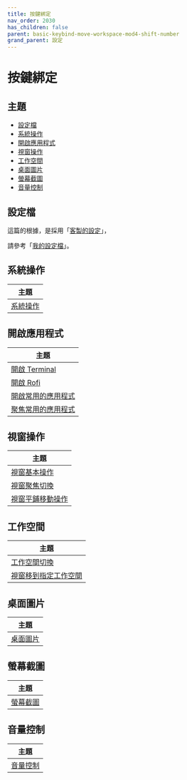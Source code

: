 ```yaml
---
title: 按鍵綁定
nav_order: 2030
has_children: false
parent: basic-keybind-move-workspace-mod4-shift-number
grand_parent: 設定
---
```



# 按鍵綁定


## 主題

* [設定檔](#設定檔)
* [系統操作](#系統操作)
* [開啟應用程式](#開啟應用程式)
* [視窗操作](#視窗操作)
* [工作空間](#工作空間)
* [桌面圖片](#桌面圖片)
* [螢幕截圖](#螢幕截圖)
* [音量控制](#音量控制)


## 設定檔

這篇的根據，是採用「[客製的設定](https://samwhelp.github.io/note-about-openbox/read/config/basic-keybind-move-workspace-mod4-shift-number.html)」，

請參考「[我的設定檔](https://github.com/samwhelp/note-about-openbox/tree/gh-pages/_demo/config/openbox-config/basic-keybind-move-workspace-mod4-shift-number/)」。


## 系統操作

| 主題 |
| --- |
| [系統操作](keybind/system-control) |


## 開啟應用程式

| 主題 |
| --- |
| [開啟 Terminal](keybind/application-launch-terminal) |
| [開啟 Rofi](keybind/application-launch-rofi) |
| [開啟常用的應用程式](keybind/application-launch-favorite) |
| [聚焦常用的應用程式](keybind/application-focus-fn) |


## 視窗操作

| 主題 |
| --- |
| [視窗基本操作](keybind/window-control) |
| [視窗聚焦切換](keybind/window-focus) |
| [視窗平鋪移動操作](keybind/window-tiling-move) |


## 工作空間

| 主題 |
| --- |
| [工作空間切換](keybind/workspace-switch) |
| [視窗移到指定工作空間](keybind/window-move-to-workspace) |


## 桌面圖片

| 主題 |
| --- |
| [桌面圖片](keybind/wallpaper-control) |


## 螢幕截圖

| 主題 |
| --- |
| [螢幕截圖](keybind/screenshot) |


## 音量控制

| 主題 |
| --- |
| [音量控制](keybind/volume-control) |
